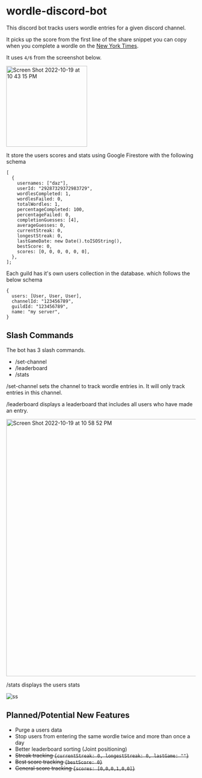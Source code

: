 # wordle-discord-bot

This discord bot tracks users wordle entries for a given discord channel.

It picks up the score from the first line of the share snippet you can copy when you complete a wordle on the [New York Times](https://www.nytimes.com/games/wordle/index.html).

It uses `4/6` from the screenshot below.

<img width="215" alt="Screen Shot 2022-10-19 at 10 43 15 PM" src="https://user-images.githubusercontent.com/30006190/196843865-4937c2b2-ad55-4c0a-9641-a418d4584484.png">

It store the users scores and stats using Google Firestore with the following schema

```
[
  {
    usernames: ["daz"],
    userId: "29287329372983729",
    wordlesCompleted: 1,
    wordlesFailed: 0,
    totalWordles: 1,
    percentageCompleted: 100,
    percentageFailed: 0,
    completionGuesses: [4],
    averageGuesses: 0,
    currentStreak: 0,
    longestStreak: 0,
    lastGameDate: new Date().toISOString(),
    bestScore: 0,
    scores: [0, 0, 0, 0, 0, 0],
  },
];

```

Each guild has it's own users collection in the database. which follows the below schema

```
{
  users: [User, User, User],
  channelId: "123456789",
  guildId: "123456789",
  name: "my server",
}
```

## Slash Commands

The bot has 3 slash commands.

- /set-channel
- /leaderboard
- /stats

/set-channel sets the channel to track wordle entries in. It will only track entries in this channel.

/leaderboard displays a leaderboard that includes all users who have made an entry.

<img width="684" alt="Screen Shot 2022-10-19 at 10 58 52 PM" src="https://user-images.githubusercontent.com/30006190/196846001-3391b8c8-a21b-4594-9f5a-ff2b77fac6c3.png">

/stats displays the users stats

![ss](https://user-images.githubusercontent.com/30006190/197115519-0f03c5f7-e25e-49a4-83c4-d8cbdd86b1e3.png)

## Planned/Potential New Features

- Purge a users data
- Stop users from entering the same wordle twice and more than once a day
- Better leaderboard sorting (Joint positioning)
- ~~Streak tracking `{currentStreak: 0, longestStreak: 0, lastGame: ""}`~~
- ~~Best score tracking `{bestScore: 0}`~~
- ~~General score tracking `{scores: [0,0,0,1,0,0]}`~~
